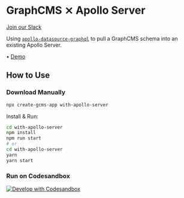 # GraphCMS ⨯ Apollo Server

[Join our Slack](https://slack.graphcms.com)

Using [`apollo-datasource-graphql`](https://github.com/poetic/apollo-datasource-graphql) to pull a GraphCMS schema into an existing Apollo Server.

• [Demo](https://graphcms-with-apollo-server.herokuapp.com)

## How to Use

### Download Manually

```bash
npx create-gcms-app with-apollo-server
```

Install & Run:

```bash
cd with-apollo-server
npm install
npm run start
# or
cd with-apollo-server
yarn
yarn start
```

### Run on Codesandbox

[![Develop with Codesandbox](https://codesandbox.io/static/img/play-codesandbox.svg)](https://codesandbox.io/s/github/OneGraph/graphcms-examples/tree/master/with-apollo-server)

